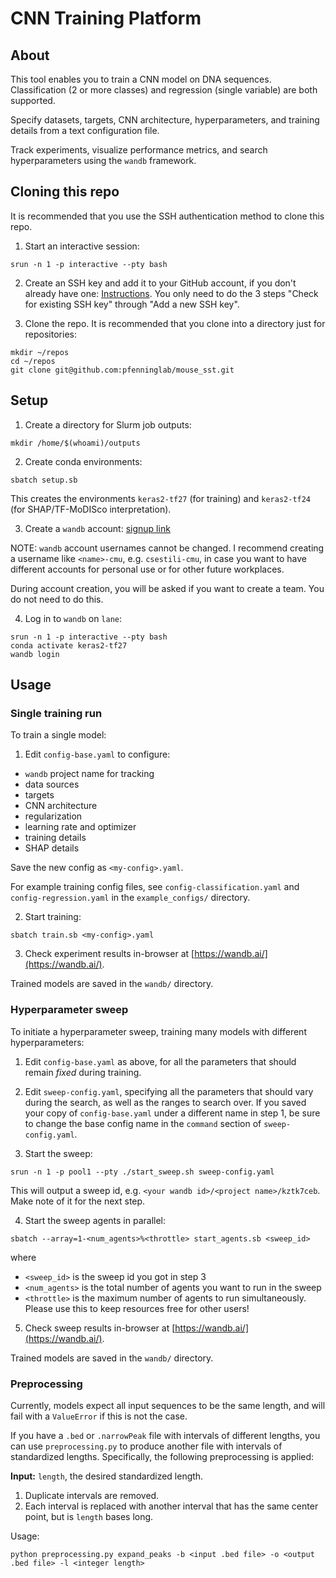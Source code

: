 # CNN Training Platform

## About
This tool enables you to train a CNN model on DNA sequences.
Classification (2 or more classes) and regression (single variable) are both supported.

Specify datasets, targets, CNN architecture, hyperparameters, and training details
from a text configuration file.

Track experiments, visualize performance metrics, and search hyperparameters using
the `wandb` framework.

## Cloning this repo
It is recommended that you use the SSH authentication method to clone this repo.

1. Start an interactive session:

```
srun -n 1 -p interactive --pty bash
```

2. Create an SSH key and add it to your GitHub account, if you don't already have one:
[Instructions](https://docs.github.com/en/authentication/connecting-to-github-with-ssh/checking-for-existing-ssh-keys). You only need to do the 3 steps "Check for existing SSH key"
through "Add a new SSH key".

3. Clone the repo. It is recommended that you clone into a directory just for repositories:

```
mkdir ~/repos
cd ~/repos
git clone git@github.com:pfenninglab/mouse_sst.git
```

## Setup
1. Create a directory for Slurm job outputs:

```
mkdir /home/$(whoami)/outputs
```

2. Create conda environments:

```
sbatch setup.sb
```

This creates the environments `keras2-tf27` (for training) and `keras2-tf24` (for SHAP/TF-MoDISco interpretation).

3. Create a `wandb` account: [signup link](https://app.wandb.ai/login?signup=true)

NOTE: `wandb` account usernames cannot be changed. I recommend creating a username like
`<name>-cmu`, e.g. `csestili-cmu`, in case you want to have different accounts for personal
use or for other future workplaces.

During account creation, you will be asked if you want to create a team. You do not need to do this.

4. Log in to `wandb` on `lane`:
```
srun -n 1 -p interactive --pty bash
conda activate keras2-tf27
wandb login
```

## Usage

### Single training run
To train a single model:

1. Edit `config-base.yaml` to configure:
- `wandb` project name for tracking
- data sources
- targets
- CNN architecture
- regularization
- learning rate and optimizer
- training details
- SHAP details

Save the new config as `<my-config>.yaml`.

For example training config files, see `config-classification.yaml` and `config-regression.yaml` in the `example_configs/` directory.

2. Start training:
```
sbatch train.sb <my-config>.yaml
```

3. Check experiment results in-browser at [https://wandb.ai/](https://wandb.ai/).

Trained models are saved in the `wandb/` directory.

### Hyperparameter sweep
To initiate a hyperparameter sweep, training many models with different hyperparameters:

1. Edit `config-base.yaml` as above, for all the parameters that should remain *fixed* during training.

2. Edit `sweep-config.yaml`, specifying all the parameters that should vary during the search, as well as the ranges to search over. 
If you saved your copy of `config-base.yaml` under a different name in step 1, be sure to change the base config name in the `command` section of `sweep-config.yaml`.

3. Start the sweep:
```
srun -n 1 -p pool1 --pty ./start_sweep.sh sweep-config.yaml
```
This will output a sweep id, e.g. `<your wandb id>/<project name>/kztk7ceb`. Make note of it for the next step.

4. Start the sweep agents in parallel:
```
sbatch --array=1-<num_agents>%<throttle> start_agents.sb <sweep_id>
```
where
- `<sweep_id>` is the sweep id you got in step 3
- `<num_agents>` is the total number of agents you want to run in the sweep
- `<throttle>` is the maximum number of agents to run simultaneously. Please use this to keep resources free for other users!

5. Check sweep results in-browser at [https://wandb.ai/](https://wandb.ai/).

Trained models are saved in the `wandb/` directory.

### Preprocessing
Currently, models expect all input sequences to be the same length, and will fail with a `ValueError`
if this is not the case.

If you have a `.bed` or `.narrowPeak` file with intervals of different lengths, you can use
`preprocessing.py` to produce another file with intervals of standardized lengths. Specifically,
the following preprocessing is applied:

**Input:** `length`, the desired standardized length.
1. Duplicate intervals are removed.
2. Each interval is replaced with another interval that has the same center point, but is `length` bases long.

Usage:
```
python preprocessing.py expand_peaks -b <input .bed file> -o <output .bed file> -l <integer length>
```